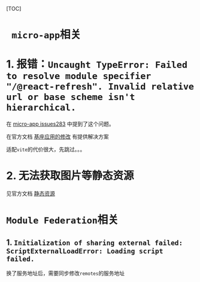 [TOC]

# ` micro-app`相关
# 1. 报错：`Uncaught TypeError: Failed to resolve module specifier "/@react-refresh". Invalid relative url or base scheme isn't hierarchical.`

在 [micro-app issues283](https://github.com/micro-zoe/micro-app/issues/283) 中提到了这个问题。

在官方文档 [基座应用的修改](https://cangdu.org/micro-app/docs.html#/zh-cn/framework/vite) 有提供解决方案

适配`vite`的代价很大，先跳过。。。

# 2. 无法获取图片等静态资源

见官方文档 [静态资源](https://cangdu.org/micro-app/docs.html#/zh-cn/static-source)

# `Module Federation`相关
## 1. `Initialization of sharing external failed: ScriptExternalLoadError: Loading script failed.`
换了服务地址后，需要同步修改`remotes`的服务地址
